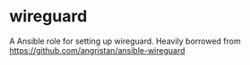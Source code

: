 wireguard
=========

A Ansible role for setting up wireguard.
Heavily borrowed from https://github.com/angristan/ansible-wireguard

